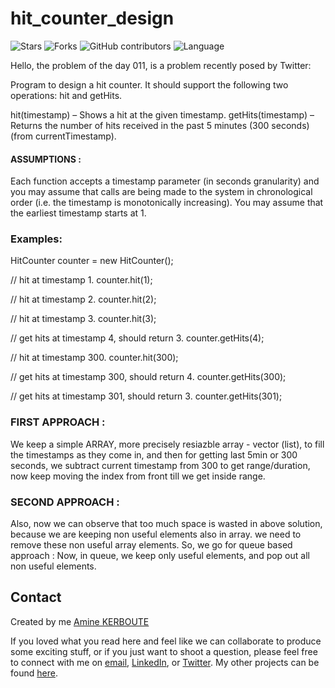 # hit_counter_design
![Stars](https://img.shields.io/github/stars/KERBOUTE/100Dayscodechallenge?style=social)
![Forks](https://img.shields.io/github/forks/KERBOUTE/100Dayscodechallenge?style=social)
![GitHub contributors](https://img.shields.io/github/contributors/KERBOUTE/100Dayscodechallenge)
![Language](https://img.shields.io/github/languages/top/KERBOUTE/100Dayscodechallenge)

Hello, the problem of the day 011, is a problem recently posed by Twitter:

Program to design a hit counter.
It should support the following two operations: hit and getHits.

hit(timestamp) – Shows a hit at the given timestamp.
getHits(timestamp) – Returns the number of hits received in the past 5 minutes (300 seconds) (from currentTimestamp).
#### ASSUMPTIONS : 
Each function accepts a timestamp parameter (in seconds granularity) and you may assume that calls are being made to the system in chronological order 
(i.e. the timestamp is monotonically increasing). You may assume that the earliest timestamp starts at 1.

### Examples:


HitCounter counter = new HitCounter();

// hit at timestamp 1.
counter.hit(1);

// hit at timestamp 2.
counter.hit(2);

// hit at timestamp 3.
counter.hit(3);

// get hits at timestamp 4, should return 3.
counter.getHits(4);

// hit at timestamp 300.
counter.hit(300);

// get hits at timestamp 300, should return 4.
counter.getHits(300);

// get hits at timestamp 301, should return 3.
counter.getHits(301);

### FIRST APPROACH : 
We keep a simple ARRAY, more precisely resiazble array - vector (list), to fill the timestamps as they come in, and then for getting last 5min or 300 seconds, we subtract current timestamp from 300 to get range/duration, now keep moving the index from front till we get inside range.

### SECOND APPROACH : 
Also, now we can observe that too much space is wasted in above solution, because we are keeping non useful elements also in array.
we need to remove these non useful array elements. So, we go for queue based approach : 
Now, in queue, we keep only useful elements, and pop out all non useful elements.


## Contact
Created by me [Amine KERBOUTE](https://github.com/KERBOUTE)

If you loved what you read here and feel like we can collaborate to produce some exciting stuff, or if you
just want to shoot a question, please feel free to connect with me on <a href="aminekerboute@gmail.com" target="_blank">email</a>, 
<a href="https://www.linkedin.com/in/amine-kerboute/" target="_blank">LinkedIn</a>, or 
<a href="https://twitter.com/KerbouteA" target="_blank">Twitter</a>. 
My other projects can be found [here](https://github.com/KERBOUTE?tab=repositories).